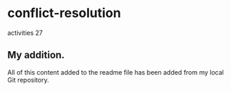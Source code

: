 # conflict-resolution
activities 27

## My addition.
All of this content added to the readme file has been added from my local Git repository.
